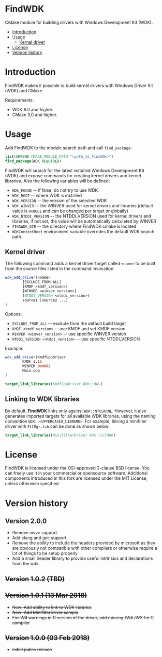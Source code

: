 # FindWDK

CMake module for building drivers with Windows Development Kit (WDK).

- [Introduction](#introduction)
- [Usage](#usage)
    - [Kernel driver](#kernel-driver)
- [License](#license)
- [Version history](#version-history)

# Introduction

FindWDK makes it possible to build kernel drivers with Windows Driver Kit (WDK) and CMake.

Requirements:

- WDK 8.0 and higher.
- CMake 3.0 and higher.

# Usage

Add FindWDK to the module search path and call `find_package`:

```cmake
list(APPEND CMAKE_MODULE_PATH "<path_to_FindWDK>")
find_package(WDK REQUIRED)
```

FindWDK will search for the latest installed Windows Development Kit (WDK) and expose commands for creating kernel
drivers and kernel libraries. Also the following variables will be defined:

- `WDK_FOUND` -- if false, do not try to use WDK
- `WDK_ROOT` -- where WDK is installed
- `WDK_VERSION` -- the version of the selected WDK
- `WDK_WINVER` -- the WINVER used for kernel drivers and libraries (default value is `0x0601` and can be changed per
  target or globally)
- `WDK_NTDDI_VERSION` -- the NTDDI_VERSION used for kernel drivers and libraries, if not set, the value will be
  automatically calculated by WINVER
- `FINDWDK_DIR` -- the directory where FindWDK.cmake is located
- `WDKContentRoot` environment variable overrides the default WDK search path.

## Kernel driver

The following command adds a kernel driver target called `<name>` to be built from the source files listed in the
command invocation:

```cmake
wdk_add_driver(<name>
        [EXCLUDE_FROM_ALL]
        [KMDF <kmdf_version>]
        [WINVER <winver_version>]
        [NTDDI_VERSION <ntddi_version>]
        source1 [source2 ...]
)
```

Options:

- `EXCLUDE_FROM_ALL` -- exclude from the default build target
- `KMDF <kmdf_version>` -- use KMDF and set KMDF version
- `WINVER <winver_version>` -- use specific WINVER version
- `NTDDI_VERSION <ntddi_version>` -- use specific NTDDI_VERSION

Example:

```cmake
wdk_add_driver(KmdfCppDriver
        KMDF 1.15
        WINVER 0x0602
        Main.cpp
)
```

```cmake
target_link_libraries(KmdfCppDriver WDK::HAL)
```

## Linking to WDK libraries

By default, **FindWDK** links only against `WDK::NTOSKRNL`.
However, it also generates imported targets for all available WDK libraries, using the naming convention
`WDK::<UPPERCASED_LIBNAME>`.
For example, linking a minifilter driver with `FltMgr.lib` can be done as shown below:

```cmake
target_link_libraries(MinifilterDriver WDK::FLTMGR)
```

# License

FindWDK is licensed under the OSI-approved 3-clause BSD license. You can freely use it in your commercial or opensource
software.
Additional components introduced in this fork are licensed under the MIT License, unless otherwise specified.

# Version history

## Version 2.0.0

- Remove msvc support.
- Add clang and gcc support.
- Remove the ability to include the headers provided by microsoft as they are obviously not compatible with other
  compilers or otherwise require a lot of things to be setup properly
- Add a small header library to provide useful intrinsics and declarations from the wdk.

## ~~Version 1.0.2 (TBD)~~

## ~~Version 1.0.1 (13 Mar 2018)~~

- ~~New: Add ability to link to WDK libraries~~
- ~~New: Add MinifilterDriver sample~~
- ~~Fix: W4 warnings in C version of the driver, add missing /W4 /WX for C compiler~~

## ~~Version 1.0.0 (03 Feb 2018)~~

- ~~Initial public release~~
